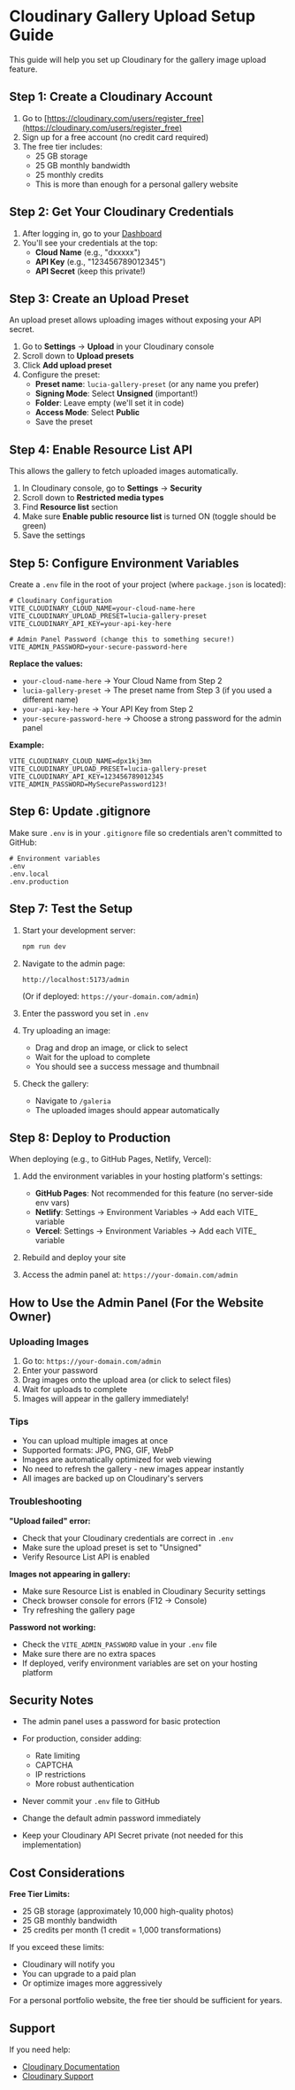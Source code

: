 # Cloudinary Gallery Upload Setup Guide

This guide will help you set up Cloudinary for the gallery image upload feature.

## Step 1: Create a Cloudinary Account

1. Go to [https://cloudinary.com/users/register_free](https://cloudinary.com/users/register_free)
2. Sign up for a free account (no credit card required)
3. The free tier includes:
   - 25 GB storage
   - 25 GB monthly bandwidth
   - 25 monthly credits
   - This is more than enough for a personal gallery website

## Step 2: Get Your Cloudinary Credentials

1. After logging in, go to your [Dashboard](https://console.cloudinary.com/console)
2. You'll see your credentials at the top:
   - **Cloud Name** (e.g., "dxxxxx")
   - **API Key** (e.g., "123456789012345")
   - **API Secret** (keep this private!)

## Step 3: Create an Upload Preset

An upload preset allows uploading images without exposing your API secret.

1. Go to **Settings** → **Upload** in your Cloudinary console
2. Scroll down to **Upload presets**
3. Click **Add upload preset**
4. Configure the preset:
   - **Preset name**: `lucia-gallery-preset` (or any name you prefer)
   - **Signing Mode**: Select **Unsigned** (important!)
   - **Folder**: Leave empty (we'll set it in code)
   - **Access Mode**: Select **Public**
   - Save the preset

## Step 4: Enable Resource List API

This allows the gallery to fetch uploaded images automatically.

1. In Cloudinary console, go to **Settings** → **Security**
2. Scroll down to **Restricted media types**
3. Find **Resource list** section
4. Make sure **Enable public resource list** is turned ON (toggle should be green)
5. Save the settings

## Step 5: Configure Environment Variables

Create a `.env` file in the root of your project (where `package.json` is located):

```env
# Cloudinary Configuration
VITE_CLOUDINARY_CLOUD_NAME=your-cloud-name-here
VITE_CLOUDINARY_UPLOAD_PRESET=lucia-gallery-preset
VITE_CLOUDINARY_API_KEY=your-api-key-here

# Admin Panel Password (change this to something secure!)
VITE_ADMIN_PASSWORD=your-secure-password-here
```

**Replace the values:**
- `your-cloud-name-here` → Your Cloud Name from Step 2
- `lucia-gallery-preset` → The preset name from Step 3 (if you used a different name)
- `your-api-key-here` → Your API Key from Step 2
- `your-secure-password-here` → Choose a strong password for the admin panel

**Example:**
```env
VITE_CLOUDINARY_CLOUD_NAME=dpx1kj3mn
VITE_CLOUDINARY_UPLOAD_PRESET=lucia-gallery-preset
VITE_CLOUDINARY_API_KEY=123456789012345
VITE_ADMIN_PASSWORD=MySecurePassword123!
```

## Step 6: Update .gitignore

Make sure `.env` is in your `.gitignore` file so credentials aren't committed to GitHub:

```
# Environment variables
.env
.env.local
.env.production
```

## Step 7: Test the Setup

1. Start your development server:
   ```bash
   npm run dev
   ```

2. Navigate to the admin page:
   ```
   http://localhost:5173/admin
   ```
   (Or if deployed: `https://your-domain.com/admin`)

3. Enter the password you set in `.env`

4. Try uploading an image:
   - Drag and drop an image, or click to select
   - Wait for the upload to complete
   - You should see a success message and thumbnail

5. Check the gallery:
   - Navigate to `/galeria`
   - The uploaded images should appear automatically

## Step 8: Deploy to Production

When deploying (e.g., to GitHub Pages, Netlify, Vercel):

1. Add the environment variables in your hosting platform's settings:
   - **GitHub Pages**: Not recommended for this feature (no server-side env vars)
   - **Netlify**: Settings → Environment Variables → Add each VITE_ variable
   - **Vercel**: Settings → Environment Variables → Add each VITE_ variable

2. Rebuild and deploy your site

3. Access the admin panel at: `https://your-domain.com/admin`

## How to Use the Admin Panel (For the Website Owner)

### Uploading Images

1. Go to: `https://your-domain.com/admin`
2. Enter your password
3. Drag images onto the upload area (or click to select files)
4. Wait for uploads to complete
5. Images will appear in the gallery immediately!

### Tips

- You can upload multiple images at once
- Supported formats: JPG, PNG, GIF, WebP
- Images are automatically optimized for web viewing
- No need to refresh the gallery - new images appear instantly
- All images are backed up on Cloudinary's servers

### Troubleshooting

**"Upload failed" error:**
- Check that your Cloudinary credentials are correct in `.env`
- Make sure the upload preset is set to "Unsigned"
- Verify Resource List API is enabled

**Images not appearing in gallery:**
- Make sure Resource List is enabled in Cloudinary Security settings
- Check browser console for errors (F12 → Console)
- Try refreshing the gallery page

**Password not working:**
- Check the `VITE_ADMIN_PASSWORD` value in your `.env` file
- Make sure there are no extra spaces
- If deployed, verify environment variables are set on your hosting platform

## Security Notes

- The admin panel uses a password for basic protection
- For production, consider adding:
  - Rate limiting
  - CAPTCHA
  - IP restrictions
  - More robust authentication

- Never commit your `.env` file to GitHub
- Change the default admin password immediately
- Keep your Cloudinary API Secret private (not needed for this implementation)

## Cost Considerations

**Free Tier Limits:**
- 25 GB storage (approximately 10,000 high-quality photos)
- 25 GB monthly bandwidth
- 25 credits per month (1 credit = 1,000 transformations)

If you exceed these limits:
- Cloudinary will notify you
- You can upgrade to a paid plan
- Or optimize images more aggressively

For a personal portfolio website, the free tier should be sufficient for years.

## Support

If you need help:
- [Cloudinary Documentation](https://cloudinary.com/documentation)
- [Cloudinary Support](https://support.cloudinary.com/)
